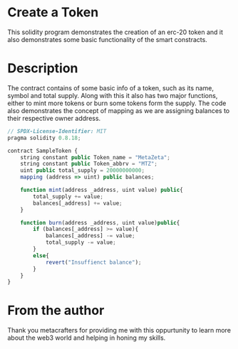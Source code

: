 # Create a Token

This solidity program demonstrates the creation of an erc-20 token and it also demonstrates some basic functionality of the smart constracts.

# Description

The contract contains of some basic info of a token, such as its name, symbol and total supply.
Along with this it also has two major functions, either to mint more tokens or burn some tokens form the supply.
The code also demonstrates the concept of mapping as we are assigning balances to their respective owner address.

```javascript
// SPDX-License-Identifier: MIT
pragma solidity 0.8.18;

contract SampleToken {
    string constant public Token_name = "MetaZeta";
    string constant public Token_abbrv = "MTZ";
    uint public total_supply = 20000000000;
    mapping (address => uint) public balances;

    function mint(address _address, uint value) public{
        total_supply += value;
        balances[_address] += value;
    }

    function burn(address _address, uint value)public{
        if (balances[_address] >= value){
            balances[_address] -= value;
            total_supply -= value;
        }
        else{
            revert("Insuffienct balance");
        }
    }
}
```
# From the author

Thank you metacrafters for providing me with this oppurtunity to learn more about the web3 world and helping in honing my skills.
